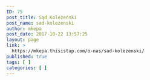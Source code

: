 ```yaml
---
ID: 75
post_title: Sąd Koleżeński
post_name: sad-kolezenski
author: mkepa
post_date: 2017-10-22 13:57:25
layout: page
link: >
  https://mkepa.thisistap.com/o-nas/sad-kolezenski/
published: true
tags: [ ]
categories: [ ]
---
```

